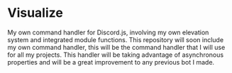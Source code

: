 # Visualize
My own command handler for Discord.js, involving my own elevation system and integrated module functions.
This repository will soon include my own command handler, this will be the command handler that I will use for all my projects.
This handler will be taking advantage of asynchronous properties and will be a great improvement to any previous bot I made.
